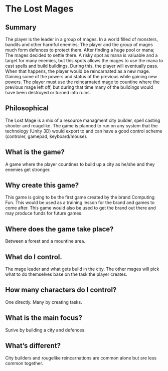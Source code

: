 # The Lost Mages

## Summary
The player is the leader in a group of mages. In a world filled of monsters, bandits and other harmful enemies; The player and the group of mages much form defences to protect them. After finding a huge pool or mana; The mages decided to settle there. A risky spot as mana is valuable and a target for many enemies, but this spots allows the mages to use the mana to cast spells and build buildings. During this, the player will eventually pass. When that happens, the player would be reincarnated as a new mage. Gaining some of the powers and status of the previous while gaining new powers. The player must use the reincarnated mage to countine where the previous mage left off, but during that time many of the buildings would have been destroyed or turned into ruins.

## Philosophical
The Lost Mage is a mix of a resource managment city builder, spell casting shooter and rougelike. The game is planned to run on any system that the technology (Unity 3D) would export to and can have a good control scheme (controler, gamepad, keyboard/mouse).

## What is the game?
A game where the player countines to build up a city as he/she and they enemies get stronger.

## Why create this game?
This game is going to be the first game created by the brand Computing Fun. This would be used as a training lesson for the brand and games to come after. This game would also be used to get the brand out there and may produce funds for future games.

## Where does the game take place?
Between a forest and a mountine area.

## What do I control.
The mage leader and what gets build in the city. The other mages will pick what to do themselves base on the task the player creates.

## How many characters do I control?
One directly. Many by creating tasks.

## What is the main focus?
Surive by building a city and defences.

## What’s different?
City builders and rougelike reincarnations are common alone but are less common together.
